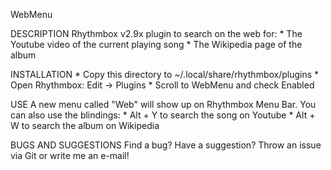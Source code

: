WebMenu

DESCRIPTION Rhythmbox v2.9x plugin to search on the web for:
              * The Youtube video of the current playing song
              * The Wikipedia page of the album

INSTALLATION * Copy this directory to ~/.local/share/rhythmbox/plugins 
             * Open Rhythmbox: Edit -> Plugins
             * Scroll to WebMenu and check Enabled

USE A new menu called "Web" will show up on Rhythmbox Menu Bar. You can also use the blindings:
    * Alt + Y to search the song on Youtube
    * Alt + W to search the album on Wikipedia

BUGS AND SUGGESTIONS Find a bug? Have a suggestion? Throw an issue via Git or write me an e-mail!

